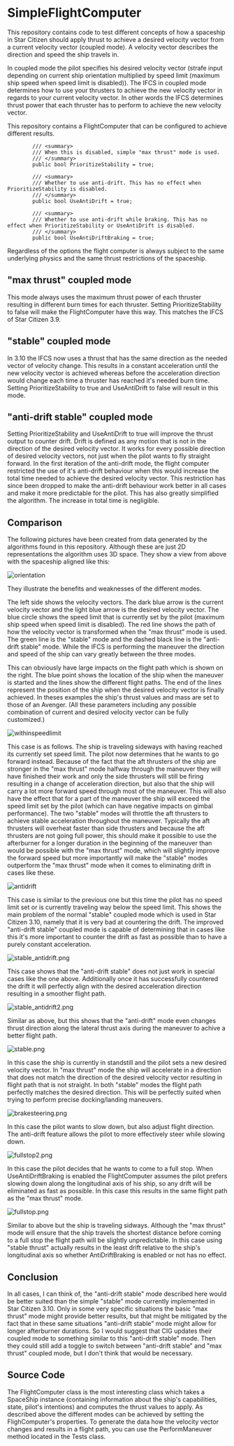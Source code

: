 # SimpleFlightComputer

This repository contains code to test different concepts of how a spaceship in Star Citizen should apply thrust to achieve a desired velocity vector from a current velocity vector (coupled mode). A velocity vector describes the direction and speed the ship travels in.

In coupled mode the pilot specifies his desired velocity vector (strafe input depending on current ship orientation multiplied by speed limit (maximum ship speed when speed limit is disabled)).
The IFCS in coupled mode determines how to use your thrusters to achieve the new velocity vector in regards to your current velocity vector.
In other words the IFCS determines thrust power that each thruster has to perform to achieve the new velocity vector.

This repository contains a FlightComputer that can be configured to achieve different results.
```
        /// <summary>
        /// When this is disabled, simple "max thrust" mode is used.
        /// </summary>
        public bool PrioritizeStability = true;

        /// <summary>
        /// Whether to use anti-drift. This has no effect when PrioritizeStability is disabled.
        /// </summary>
        public bool UseAntiDrift = true;

        /// <summary>
        /// Whether to use anti-drift while braking. This has no effect when PrioritizeStability or UseAntiDrift is disabled.
        /// </summary>
        public bool UseAntiDriftBraking = true;
```

Regardless of the options the flight computer is always subject to the same underlying physics and the same thrust restrictions of the spaceship.

## "max thrust" coupled mode
This mode always uses the maximum thrust power of each thruster resulting in different burn times for each thruster.
Setting PrioritizeStability to false will make the FlightComputer have this way.
This matches the IFCS of Star Citizen 3.9. 

## "stable" coupled mode
In 3.10 the IFCS now uses a thrust that has the same direction as the needed vector of velocity change. This results in a constant acceleration until the new velocity vector is achieved whereas before the acceleration direction would change each time a thruster has reached it's needed burn time.
Setting PrioritizeStability to true and UseAntiDrift to false will result in this mode.

## "anti-drift stable" coupled mode
Setting PrioritizeStability and UseAntiDrift to true will improve the thrust output to counter drift. Drift is defined as any motion that is not in the direction of the desired velocity vector. It works for every possible direction of desired velocity vectors, not just when the pilot wants to fly straight forward.
In the first iteration of the anti-drift mode, the flight computer restricted the use of it's anti-drift behaviour when this would increase the total time needed to achieve the desired velocity vector. This restriction has since been dropped to make the anti-drift behaviour work better in all cases and make it more predictable for the pilot. This has also greatly simplified the algorithm. The increase in total time is negligible.


## Comparison
The following pictures have been created from data generated by the algorithms found in this repository.
Although these are just 2D representations the algorithm uses 3D space.
They show a view from above with the spaceship aligned like this:

![orientation](Images/spaceship.png)

They illustrate the benefits and weaknesses of the different modes.

The left side shows the velocity vectors. The dark blue arrow is the current velocity vector and the light blue arrow is the desired velocity vector.
The blue circle shows the speed limit that is currently set by the pilot (maximum ship speed when speed limit is disabled).
The red line shows the path of how the velocity vector is transformed when the "max thrust" mode is used.
The green line is the "stable" mode and the dashed black line is the "anti-drift stable" mode.
While the IFCS is performing the maneuver the direction and speed of the ship can vary greatly between the three modes.

This can obviously have large impacts on the flight path which is shown on the right. 
The blue point shows the location of the ship when the maneuver is started and the lines show the different flight paths.
The end of the lines represent the position of the ship when the desired velocity vector is finally achieved. 
In theses examples the ship's thrust values and mass are set to those of an Avenger.
(All these parameters including any possible combination of current and desired velocity vector can be fully customized.)

![withinspeedlimit](Images/withinspeedlimit.png)

This case is as follows. The ship is traveling sideways with having reached its currently set speed limit. The pilot now determines that he wants to go forward instead.
Because of the fact that the aft thrusters of the ship are stronger in the "max thrust" mode halfway through the maneuver they will have finished their work and only the side thrusters will still be firing resulting in a change of acceleration direction, but also that the ship will carry a lot more forward speed through most of the maneuver. 
This will also have the effect that for a part of the maneuver the ship will exceed the speed limit set by the pilot (which can have negative impacts on gimbal performance).
The two "stable" modes will throttle the aft thrusters to achieve stable acceleration throughout the maneuver. 
Typically the aft thrusters will overheat faster than side thrusters and because the aft thrusters are not going full power, this should make it possible to use the afterburner for a longer duration in the beginning of the maneuver than would be possible with the "max thrust" mode, which will slightly improve the forward speed but more importantly will make the "stable" modes outperform the "max thrust" mode when it comes to eliminating drift in cases like these.

![antidrift](Images/antidrift.png)

This case is similar to the previous one but this time the pilot has no speed limit set or is currently traveling way below the speed limit.
This shows the main problem of the normal "stable" coupled mode which is used in Star Citizen 3.10, namely that it is very bad at countering the drift.
The improved "anti-drift stable" coupled mode is capable of determining that in cases like this it's more important to counter the drift as fast as possible than to have a purely constant acceleration.

![stable_antidrift.png](Images/stable_antidrift.png)

This case shows that the "anti-drift stable" does not just work in special cases like the one above. Additionally once it has successfully countered the drift it will perfectly align with the desired acceleration direction resulting in a smoother flight path.

![stable_antidrift2.png](Images/stable_antidrift2.png)

Similar as above, but this shows that the "anti-drift" mode even changes thrust direction along the lateral thrust axis during the maneuver to achive a better flight path.

![stable.png](Images/stable.png)

In this case the ship is currently in standstill and the pilot sets a new desired velocity vector. In "max thrust" mode the ship will accelerate in a direction that does not match the direction of the desired velocity vector resulting in flight path that is not straight. In both "stable" modes the flight path perfectly matches the desired direction.
This will be perfectly suited when trying to perform precise docking/landing maneuvers.

![brakesteering.png](Images/brakesteering.png)

In this case the pilot wants to slow down, but also adjust flight direction. The anti-drift feature allows the pilot to more effectively steer while slowing down.

![fullstop2.png](Images/fullstop2.png)

In this case the pilot decides that he wants to come to a full stop. When UseAntiDriftBraking is enabled the FlightComputer assumes the pilot prefers slowing down along the longitudinal axis of his ship, so any drift will be eliminated as fast as possible. In this case this results in the same flight path as the "max thrust" mode.

![fullstop.png](Images/fullstop.png)

Similar to above but the ship is traveling sidways. Although the "max thrust" mode will ensure that the ship travels the shortest distance before coming to a full stop the flight path will be slightly unpredictable. In this case using "stable thrust" actually results in the least drift relative to the ship's longitudinal axis so whether AntiDriftBraking is enabled or not has no effect.



## Conclusion
In all cases, I can think of, the "anti-drift stable" mode described here would be better suited than the simple "stable" mode currently implemented in Star Citizen 3.10.
Only in some very specific situations the basic "max thrust" mode might provide better results, but that might be mitigated by the fact that in these same situations "anti-drift stable" mode might allow for longer afterburner durations. So I would suggest that CIG updates their coupled mode to something similar to this "anti-drift stable" mode. Then they could still add a toggle to switch between "anti-drift stable" and "max thrust" coupled mode, but I don't think that would be necessary.

## Source Code
The FlightComputer class is the most interesting class which takes a SpaceShip instance (containing information about the ship's capabilities, state, pilot's intentions) and computes the thrust values to apply. As described above the different modes can be achieved by setting the FlighComputer's properties.
To generate the data how the velocity vector changes and results in a flight path, you can use the PerformManeuver method located in the Tests class.
